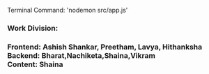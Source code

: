 Terminal Command:
'nodemon src/app.js'


<h3>Work Division:<h3>
Frontend: Ashish Shankar, Preetham, Lavya, Hithanksha<br>
Backend: Bharat,Nachiketa,Shaina,Vikram<br>
Content: Shaina
